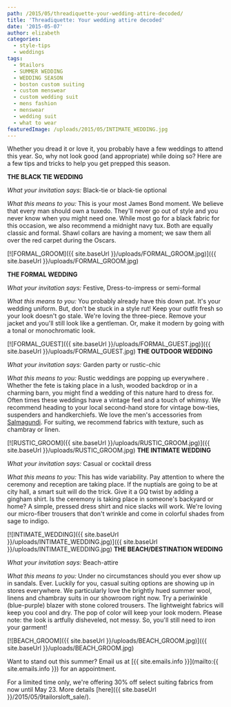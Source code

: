```yaml
---
path: /2015/05/threadiquette-your-wedding-attire-decoded/
title: 'Threadiquette: Your wedding attire decoded'
date: '2015-05-07'
author: elizabeth
categories:
  - style-tips
  - weddings
tags:
  - 9tailors
  - SUMMER WEDDING
  - WEDDING SEASON
  - boston custom suiting
  - custom menswear
  - custom wedding suit
  - mens fashion
  - menswear
  - wedding suit
  - what to wear
featuredImage: /uploads/2015/05/INTIMATE_WEDDING.jpg
---
```

Whether you dread it or love it, you probably have a few weddings to attend this year. So, why not look good (and appropriate) while doing so? Here are a few tips and tricks to help you get prepped this season.

**THE BLACK TIE WEDDING**

_What your invitation says:_ Black-tie or black-tie optional

_What this means to you:_ This is your most James Bond moment. We believe that every man should own a tuxedo. They'll never go out of style and you never know when you might need one. While most go for a black fabric for this occasion, we also recommend a midnight navy tux. Both are equally classic and formal. Shawl collars are having a moment; we saw them all over the red carpet during the Oscars.

[![FORMAL_GROOM]({{ site.baseUrl }}/uploads/FORMAL_GROOM.jpg)]({{ site.baseUrl }}/uploads/FORMAL_GROOM.jpg)

**THE FORMAL WEDDING**

_What your invitation says:_ Festive, Dress-to-impress or semi-formal

_What this means to you:_ You probably already have this down pat. It's your wedding uniform. But, don't be stuck in a style rut! Keep your outfit fresh so your look doesn't go stale. We're loving the three-piece. Remove your jacket and you'll still look like a gentleman. Or, make it modern by going with a tonal or monochromatic look.

[![FORMAL_GUEST]({{ site.baseUrl }}/uploads/FORMAL_GUEST.jpg)]({{ site.baseUrl }}/uploads/FORMAL_GUEST.jpg)
**THE OUTDOOR WEDDING**

_What your invitation says:_ Garden party or rustic-chic

_What this means to you:_ Rustic weddings are popping up everywhere . Whether the fete is taking place in a lush, wooded backdrop or in a charming barn, you might find a wedding of this nature hard to dress for. Often times these weddings have a vintage feel and a touch of whimsy. We recommend heading to your local second-hand store for vintage bow-ties, suspenders and handkerchiefs. We love the men's accessories from [Salmagundi](http://salmagundiboston.com/). For suiting, we recommend fabrics with texture, such as chambray or linen.

[![RUSTIC_GROOM]({{ site.baseUrl }}/uploads/RUSTIC_GROOM.jpg)]({{ site.baseUrl }}/uploads/RUSTIC_GROOM.jpg)
**THE INTIMATE WEDDING**

_What your invitation says:_ Casual or cocktail dress

_What this means to you:_ This has wide variability. Pay attention to where the ceremony and reception are taking place. If the nuptials are going to be at city hall, a smart suit will do the trick. Give it a GQ twist by adding a gingham shirt. Is the ceremony is taking place in someone's backyard or home? A simple, pressed dress shirt and nice slacks will work. We're loving our micro-fiber trousers that don't wrinkle and come in colorful shades from sage to indigo.

[![INTIMATE_WEDDING]({{ site.baseUrl }}/uploads/INTIMATE_WEDDING.jpg)]({{ site.baseUrl }}/uploads/INTIMATE_WEDDING.jpg)
**THE BEACH/DESTINATION WEDDING**

_What your invitation says:_ Beach-attire

_What this means to you:_ Under no circumstances should you ever show up in sandals. Ever. Luckily for you, casual suiting options are showing up in stores everywhere. We particularly love the brightly hued summer wool, linens and chambray suits in our showroom right now. Try a periwinkle (blue-purple) blazer with stone colored trousers. The lightweight fabrics will keep you cool and dry. The pop of color will keep your look modern. Please note: the look is artfully disheveled, not messy. So, you'll still need to iron your garment!

[![BEACH_GROOM]({{ site.baseUrl }}/uploads/BEACH_GROOM.jpg)]({{ site.baseUrl }}/uploads/BEACH_GROOM.jpg)

Want to stand out this summer? Email us at [{{ site.emails.info }}](mailto:{{ site.emails.info }}) for an appointment.

For a limited time only, we're offering 30% off select suiting fabrics from now until May 23. More details [here]({{ site.baseUrl }}/2015/05/9tailorsloft_sale/).